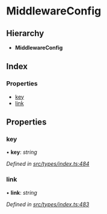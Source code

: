 # MiddlewareConfig

## Hierarchy

* **MiddlewareConfig**

## Index

### Properties

* [key](middlewareconfig.md#key)
* [link](middlewareconfig.md#link)

## Properties

### key

• **key**: _string_

_Defined in_ [_src/types/index.ts:484_](https://github.com/PolymathNetwork/polymesh-sdk/blob/a0872cf4/src/types/index.ts#L484)

### link

• **link**: _string_

_Defined in_ [_src/types/index.ts:483_](https://github.com/PolymathNetwork/polymesh-sdk/blob/a0872cf4/src/types/index.ts#L483)

